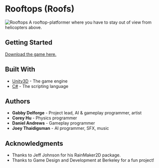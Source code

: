 

# Rooftops (Roofs)
![Rooftops](https://i.imgur.com/a6ZGFFb.png)
A rooftop-platformer where you have to stay out of view from helicopters above. 

## Getting Started
[Download the game here.](https://gabbydelforge.itch.io/rooftops)

## Built With

* [Unity3D](https://unity3d.com/) - The game engine
* [C#](https://marketplace.visualstudio.com/items?itemName=ms-vscode.csharp) - The scripting language


## Authors

* **Gabby Delforge** - Project lead, AI & gameplay programmer, artist
* **Corey Hu** - Physics programmer
* **Daniel Andrews** - Gameplay programmer
* **Joey Thaidigsman** - AI programmer, SFX, music

## Acknowledgments

* Thanks to Jeff Johnson for his RainMaker2D package. 
* Thanks to Game Design and Development at Berkeley for a fun project!
